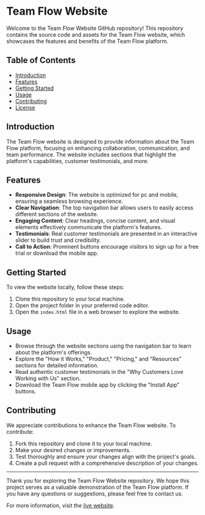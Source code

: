 # Team Flow Website

Welcome to the Team Flow Website GitHub repository! This repository contains the source code and assets for the Team Flow website, which showcases the features and benefits of the Team Flow platform.

## Table of Contents

- [Introduction](#introduction)
- [Features](#features)
- [Getting Started](#getting-started)
- [Usage](#usage)
- [Contributing](#contributing)
- [License](#license)

## Introduction

The Team Flow website is designed to provide information about the Team Flow platform, focusing on enhancing collaboration, communication, and team performance. The website includes sections that highlight the platform's capabilities, customer testimonials, and more.

## Features

- **Responsive Design**: The website is optimized for pc and mobile, ensuring a seamless browsing experience.
- **Clear Navigation**: The top navigation bar allows users to easily access different sections of the website.
- **Engaging Content**: Clear headings, concise content, and visual elements effectively communicate the platform's features.
- **Testimonials**: Real customer testimonials are presented in an interactive slider to build trust and credibility.
- **Call to Action**: Prominent buttons encourage visitors to sign up for a free trial or download the mobile app.

## Getting Started

To view the website locally, follow these steps:

1. Clone this repository to your local machine.
2. Open the project folder in your preferred code editor.
3. Open the `index.html` file in a web browser to explore the website.

## Usage

- Browse through the website sections using the navigation bar to learn about the platform's offerings.
- Explore the "How it Works," "Product," "Pricing," and "Resources" sections for detailed information.
- Read authentic customer testimonials in the "Why Customers Love Working with Us" section.
- Download the Team Flow mobile app by clicking the "Install App" buttons.

## Contributing

We appreciate contributions to enhance the Team Flow website. To contribute:

1. Fork this repository and clone it to your local machine.
2. Make your desired changes or improvements.
3. Test thoroughly and ensure your changes align with the project's goals.
4. Create a pull request with a comprehensive description of your changes.

---

Thank you for exploring the Team Flow Website repository. We hope this project serves as a valuable demonstration of the Team Flow platform. If you have any questions or suggestions, please feel free to contact us.

For more information, visit the [live website](https://ishwar-ikm.github.io/team-flow-website/).
